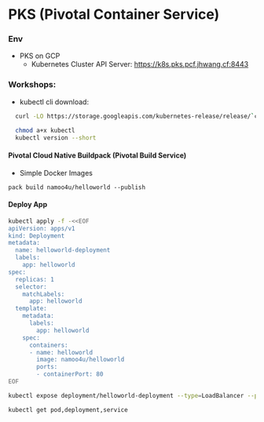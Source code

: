 # PKS (Pivotal Container Service)
### Env
- PKS on GCP
  - Kubernetes Cluster API Server: https://k8s.pks.pcf.jhwang.cf:8443

### Workshops:
- kubectl cli download: 
```bash
  curl -LO https://storage.googleapis.com/kubernetes-release/release/`curl -s https://storage.googleapis.com/kubernetes-release/release/stable.txt`/bin/linux/amd64/kubectl

  chmod a+x kubectl
  kubectl version --short
```


#### Pivotal Cloud Native Buildpack (Pivotal Build Service)
- Simple Docker Images
```
pack build namoo4u/helloworld --publish
```

#### Deploy App
```bash
kubectl apply -f -<<EOF
apiVersion: apps/v1
kind: Deployment
metadata:
  name: helloworld-deployment
  labels:
    app: helloworld
spec:
  replicas: 1
  selector:
    matchLabels:
      app: helloworld
  template:
    metadata:
      labels:
        app: helloworld
    spec:
      containers:
      - name: helloworld
        image: namoo4u/helloworld
        ports:
        - containerPort: 80
EOF

kubectl expose deployment/helloworld-deployment --type=LoadBalancer --port 8080 

kubectl get pod,deployment,service
```



